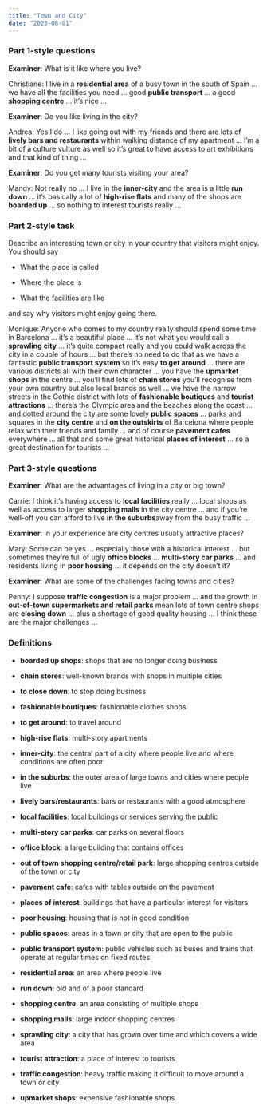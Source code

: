 ```yaml
---
title: "Town and City"
date: "2023-08-01"
---
```


### Part 1-style questions

**Examiner**: What is it like where you live?

Christiane: I live in a **residential area** of a busy town in the south of Spain … we have all the facilities you need … good **public transport** … a good **shopping centre** … it’s nice …

**Examiner**: Do you like living in the city?

Andrea: Yes I do … I like going out with my friends and there are lots of **lively bars and restaurants** within walking distance of my apartment … I’m a bit of a culture vulture as well so it’s great to have access to art exhibitions and that kind of thing …

**Examiner**: Do you get many tourists visiting your area?

Mandy: Not really no … I live in the **inner-city** and the area is a little **run down** … it’s basically a lot of **high-rise flats** and many of the shops are **boarded up** … so nothing to interest tourists really …

### Part 2-style task

Describe an interesting town or city in your country that visitors might enjoy. You should say

- What the place is called

- Where the place is

- What the facilities are like

and say why visitors might enjoy going there.

Monique: Anyone who comes to my country really should spend some time in Barcelona … it’s a beautiful place … it’s not what you would call a **sprawling city** … it’s quite compact really and you could walk across the city in a couple of hours … but there’s no need to do that as we have a fantastic **public transport system** so it’s easy **to get around** … there are various districts all with their own character … you have the **upmarket shops** in the centre … you’ll find lots of **chain stores** you’ll recognise from your own country but also local brands as well … we have the narrow streets in the Gothic district with lots of **fashionable boutiques** and **tourist attractions** … there’s the Olympic area and the beaches along the coast … and dotted around the city are some lovely **public spaces** … parks and squares in the **city centre** and **on the outskirts** of Barcelona where people relax with their friends and family … and of course **pavement cafes** everywhere … all that and some great historical **places of interest** … so a great destination for tourists …

### Part 3-style questions

**Examiner**: What are the advantages of living in a city or big town?

Carrie: I think it’s having access to **local facilities** really … local shops as well as access to larger **shopping malls** in the city centre … and if you’re well-off you can afford to live **in the suburbs**away from the busy traffic …

**Examiner**: In your experience are city centres usually attractive places?

Mary: Some can be yes … especially those with a historical interest … but sometimes they’re full of ugly **office blocks** … **multi-story car parks** … and residents living in **poor housing** … it depends on the city doesn’t it?

**Examiner**: What are some of the challenges facing towns and cities?

Penny: I suppose **traffic congestion** is a major problem … and the growth in **out-of-town supermarkets and retail parks** mean lots of town centre shops are **closing down** … plus a shortage of good quality housing … I think these are the major challenges …

### Definitions

- **boarded up shops**: shops that are no longer doing business

- **chain stores**: well-known brands with shops in multiple cities

- **to close down**: to stop doing business

- **fashionable boutiques**: fashionable clothes shops

- **to get around**: to travel around

- **high-rise flats**: multi-story apartments

- **inner-city**: the central part of a city where people live and where conditions are often poor

- **in the suburbs**: the outer area of large towns and cities where people live

- **lively bars/restaurants**: bars or restaurants with a good atmosphere

- **local facilities**: local buildings or services serving the public

- **multi-story car parks**: car parks on several floors

- **office block**: a large building that contains offices

- **out of town shopping centre/retail park**: large shopping centres outside of the town or city

- **pavement cafe**: cafes with tables outside on the pavement

- **places of interest**: buildings that have a particular interest for visitors

- **poor housing**: housing that is not in good condition

- **public spaces**: areas in a town or city that are open to the public

- **public transport system**: public vehicles such as buses and trains that operate at regular times on fixed routes

- **residential area**: an area where people live

- **run down**: old and of a poor standard

- **shopping centre**: an area consisting of multiple shops

- **shopping malls**: large indoor shopping centres

- **sprawling city**: a city that has grown over time and which covers a wide area

- **tourist attraction**: a place of interest to tourists

- **traffic congestion**: heavy traffic making it difficult to move around a town or city

- **upmarket shops**: expensive fashionable shops
